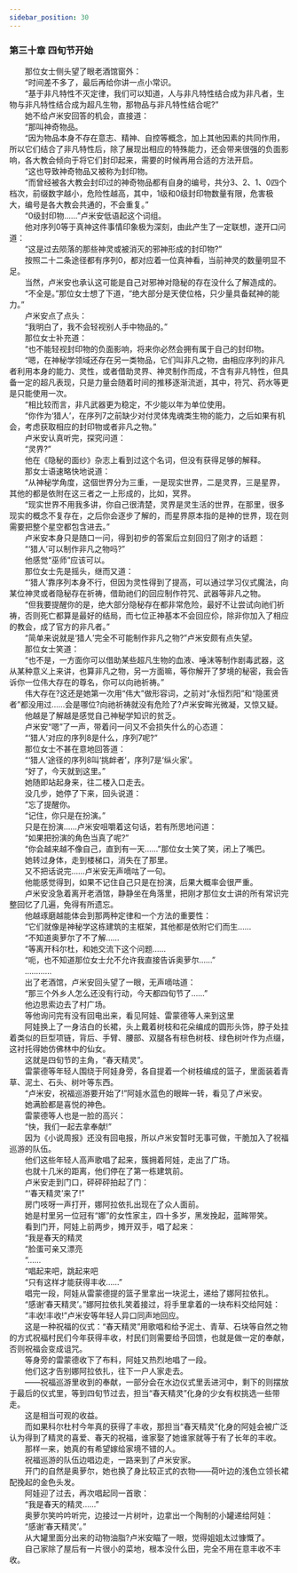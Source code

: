 ```yaml
---
sidebar_position: 30
---
```

### 第三十章 四旬节开始  


　　那位女士侧头望了眼老酒馆窗外：  
　　“时间差不多了，最后再给你讲一点小常识。  
　　“基于非凡特性不灭定律，我们可以知道，人与非凡特性结合成为非凡者，生物与非凡特性结合成为超凡生物，那物品与非凡特性结合呢?”  
　　她不给卢米安回答的机会，直接道：  
　　“那叫神奇物品。  
　　“因为物品本身不存在意志、精神、自控等概念，加上其他因素的共同作用，所以它们结合了非凡特性后，除了展现出相应的特殊能力，还会带来很强的负面影响，各大教会倾向于将它们封印起来，需要的时候再用合适的方法开启。  
　　“这也导致神奇物品又被称为封印物。  
　　“而曾经被各大教会封印过的神奇物品都有自身的编号，共分3、2、1、0四个档次，前缀数字越小，危险性越高，其中，1级和0级封印物数量有限，危害极大，编号是各大教会共通的，不会重复。”  
　　“0级封印物……”卢米安低语起这个词组。  
　　他对序列0等于真神这件事情印象极为深刻，由此产生了一定联想，遂开口问道：  
　　“这是过去陨落的那些神灵或被消灭的邪神形成的封印物?”  
　　按照二十二条途径都有序列0，都对应着一位真神看，当前神灵的数量明显不足。  
　　当然，卢米安也承认这可能是自己对邪神对隐秘的存在没什么了解造成的。  
　　“不全是。”那位女士想了下道，“绝大部分是天使位格，只少量具备弑神的能力。”  
　　卢米安点了点头：  
　　“我明白了，我不会轻视别人手中物品的。”  
　　那位女士补充道：  
　　“也不能轻视封印物的负面影响，将来你必然会拥有属于自己的封印物。  
　　“嗯，在神秘学领域还存在另一类物品，它们叫非凡之物，由相应序列的非凡者利用本身的能力、灵性，或者借助灵界、神灵制作而成，不含有非凡特性，但具备一定的超凡表现，只是力量会随着时间的推移逐渐流逝，其中，符咒、药水等更是只能使用一次。  
　　“相比较而言，非凡武器更为稳定，不少能以年为单位使用。  
　　“你作为‘猎人’，在序列7之前缺少对付灵体鬼魂类生物的能力，之后如果有机会，考虑获取相应的封印物或者非凡之物。”  
　　卢米安认真听完，探究问道：  
　　“灵界?”  
　　他在《隐秘的面纱》杂志上看到过这个名词，但没有获得足够的解释。  
　　那女士语速略快地说道：  
　　“从神秘学角度，这個世界分为三重，一是现实世界，二是灵界，三是星界，其他的都是依附在这三者之一上形成的，比如，冥界。  
　　“现实世界不用我多讲，你自己很清楚，灵界是灵生活的世界，在那里，很多现实的概念不复存在，之后你会逐步了解的，而星界原本指的是神的世界，现在则需要把整个星空都包含进去。”  
　　卢米安本身只是随口一问，得到初步的答案后立刻回归了刚才的话题：  
　　“‘猎人’可以制作非凡之物吗?”  
　　他感觉“巫师”应该可以。  
　　那位女士先是摇头，继而又道：  
　　“‘猎人’靠序列本身不行，但因为灵性得到了提高，可以通过学习仪式魔法，向某位神灵或者隐秘存在祈祷，借助祂们的回应制作符咒、武器等非凡之物。  
　　“但我要提醒你的是，绝大部分隐秘存在都非常危险，最好不让尝试向祂们祈祷，否则死亡都算是最好的结局，而七位正神基本不会回应伱，除非你加入了相应的教会，成了官方的非凡者。”  
　　“简单来说就是‘猎人’完全不可能制作非凡之物?”卢米安颇有点失望。  
　　那位女士笑道：  
　　“也不是，一方面你可以借助某些超凡生物的血液、唾沫等制作剧毒武器，这从某种意义上来讲，也算非凡之物，另一方面嘛，等你解开了梦境的秘密，我会告诉你一位伟大存在的尊名，你可以向祂祈祷。”  
　　伟大存在?这还是她第一次用“伟大”做形容词，之前对“永恒烈阳”和“隐匿贤者”都没用过……会是哪位?向祂祈祷就没有危险了?卢米安眸光微凝，又惊又疑。  
　　他越是了解越是感觉自己神秘学知识的贫乏。  
　　卢米安“嗯”了一声，带着问一问又不会损失什么的心态道：  
　　“‘猎人’对应的序列8是什么，序列7呢?”  
　　那位女士不甚在意地回答道：  
　　“‘猎人’途径的序列8叫‘挑衅者’，序列7是‘纵火家’。  
　　“好了，今天就到这里。”  
　　她随即站起身来，往二楼入口走去。  
　　没几步，她停了下来，回头说道：  
　　“忘了提醒你。  
　　“记住，你只是在扮演。”  
　　只是在扮演……卢米安咀嚼着这句话，若有所思地问道：  
　　“如果把扮演的角色当真了呢?”  
　　“你会越来越不像自己，直到有一天……”那位女士笑了笑，闭上了嘴巴。  
　　她转过身体，走到楼梯口，消失在了那里。  
　　又不把话说完……卢米安无声嘀咕了一句。  
　　他能感觉得到，如果不记住自己只是在扮演，后果大概率会很严重。  
　　卢米安没急着离开老酒馆，静静坐在角落里，把刚才那位女士讲的所有常识完整回忆了几遍，免得有所遗忘。  
　　他越琢磨越能体会到那两种定律和一个方法的重要性：  
　　“它们就像是神秘学这栋建筑的主框架，其他都是依附它们而生……  
　　“不知道奥萝尔了不了解……  
　　“等离开科尔杜，和她交流下这个问题……  
　　“呃，也不知道那位女士允不允许我直接告诉奥萝尔……”  
　　…………  
　　出了老酒馆，卢米安回头望了一眼，无声嘀咕道：  
　　“那三个外乡人怎么还没有行动，今天都四旬节了……”  
　　他边思索边去了村广场。  
　　等他询问完有没有回电出来，看见阿娃、雷蒙德等人来到这里  
　　阿娃换上了一身洁白的长裙，头上戴着树枝和花朵编成的圆形头饰，脖子处挂着类似的巨型项链，背后、手臂、腰部、双腿各有棕色树枝、绿色树叶作为点缀，这衬托得她仿佛林中的仙女。  
　　这就是四旬节的主角，“春天精灵”。  
　　雷蒙德等年轻人围绕于阿娃身旁，各自提着一个树枝编成的篮子，里面装着青草、泥土、石头、树叶等东西。  
　　“卢米安，祝福巡游要开始了!”阿娃水蓝色的眼眸一转，看见了卢米安。  
　　她满脸都是喜悦的神色。  
　　雷蒙德等人也是一脸的高兴：  
　　“快，我们一起去拿奉献!”  
　　因为《小说周报》还没有回电报，所以卢米安暂时无事可做，干脆加入了祝福巡游的队伍。  
　　他们这些年轻人高声歌唱了起来，簇拥着阿娃，走出了广场。  
　　也就十几米的距离，他们停在了第一栋建筑前。  
　　卢米安走到门口，砰砰砰拍起了门：  
　　“‘春天精灵’来了!”  
　　房门吱呀一声打开，娜阿拉依扎出现在了众人面前。  
　　她是村里另一位冠有“娜”的女性家主，四十多岁，黑发挽起，蓝眸带笑。  
　　看到门开，阿娃上前两步，摊开双手，唱了起来：  
　　“我是春天的精灵  
　　“脸蛋可亲又漂亮  
　　“……  
　　“唱起来吧，跳起来吧  
　　“只有这样才能获得丰收……”  
　　唱完一段，阿娃从雷蒙德提的篮子里拿出一块泥土，递给了娜阿拉依扎。  
　　“感谢‘春天精灵’。”娜阿拉依扎笑着接过，将手里拿着的一块布料交给阿娃：  
　　“丰收!丰收!”卢米安等年轻人异口同声地回应。  
　　这是一种祝福的仪式：“春天精灵”用歌唱和给予泥土、青草、石块等自然之物的方式祝福村民们今年获得丰收，村民们则需要给予回馈，也就是做一定的奉献，否则祝福会变成诅咒。  
　　等身旁的雷蒙德收下了布料，阿娃又热烈地唱了一段。  
　　他们这才告别娜阿拉依扎，往下一户人家走去。  
　　——祝福巡游里收到的奉献，一部分会在水边仪式里丢进河中，剩下的则摆放于最后的仪式里，等到四旬节过去，担当“春天精灵”化身的少女有权挑选一些带走。  
　　这是相当可观的收益。  
　　而如果科尔杜村今年真的获得了丰收，那担当“春天精灵”化身的阿娃会被广泛认为得到了精灵的喜爱、春天的祝福，谁家娶了她谁家就等于有了长年的丰收。  
　　那样一来，她真的有希望嫁给家境不错的人。  
　　祝福巡游的队伍边唱边走，一路来到了卢米安家。  
　　开门的自然是奥萝尔，她也换了身比较正式的衣物——荷叶边的浅色立领长裙配挽起的金色头发。  
　　阿娃迎了过去，再次唱起同一首歌：  
　　“我是春天的精灵……”  
　　奥萝尔笑吟吟听完，边接过一片树叶，边拿出一个陶制的小罐递给阿娃：  
　　“感谢‘春天精灵’。”  
　　从大罐里面分出来的动物油脂?卢米安瞄了一眼，觉得姐姐太过慷慨了。  
　　自己家除了屋后有一片很小的菜地，根本没什么田，完全不用在意丰收不丰收。  
